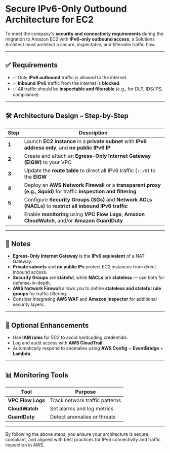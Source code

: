 # Secure IPv6-Only Outbound Architecture for EC2

To meet the company's **security and connectivity requirements** during the migration to Amazon EC2 with **IPv6-only outbound access**, a Solutions Architect must architect a secure, inspectable, and filterable traffic flow.

---

## ✅ Requirements

- ✅ Only **IPv6 outbound** traffic is allowed to the internet.
- ✅ **Inbound IPv6** traffic from the internet is **blocked**.
- ✅ All traffic should be **inspectable and filterable** (e.g., for DLP, IDS/IPS, compliance).

---

## 🛠️ Architecture Design – Step-by-Step

| Step | Description |
|------|-------------|
| **1** | Launch **EC2 instance** in a **private subnet** with **IPv6 address only**, and **no public IPv6 IP** |
| **2** | Create and attach an **Egress-Only Internet Gateway (EIGW)** to your VPC |
| **3** | Update the **route table** to direct all IPv6 traffic (`::/0`) to the **EIGW** |
| **4** | Deploy an **AWS Network Firewall** or a **transparent proxy (e.g., Squid)** for traffic **inspection and filtering** |
| **5** | Configure **Security Groups (SGs)** and **Network ACLs (NACLs)** to **restrict all inbound IPv6 traffic** |
| **6** | Enable **monitoring** using **VPC Flow Logs**, **Amazon CloudWatch**, and/or **Amazon GuardDuty** |

---

## 🔐 Notes

- **Egress-Only Internet Gateway** is the **IPv6 equivalent** of a NAT Gateway.
- **Private subnets** and **no public IPs** protect EC2 instances from direct inbound access.
- **Security Groups** are **stateful**, while **NACLs** are **stateless** — use both for defense-in-depth.
- **AWS Network Firewall** allows you to define **stateless and stateful rule groups** for traffic filtering.
- Consider integrating **AWS WAF** and **Amazon Inspector** for additional security layers.

---

## 🧭 Optional Enhancements

- Use **IAM roles** for EC2 to avoid hardcoding credentials.
- Log and audit access with **AWS CloudTrail**.
- Automatically respond to anomalies using **AWS Config** + **EventBridge** + **Lambda**.

---

## 📊 Monitoring Tools

| Tool              | Purpose                          |
|------------------|----------------------------------|
| **VPC Flow Logs** | Track network traffic patterns   |
| **CloudWatch**    | Set alarms and log metrics       |
| **GuardDuty**     | Detect anomalies or threats      |

---

By following the above steps, you ensure your architecture is secure, compliant, and aligned with best practices for IPv6 connectivity and traffic inspection in AWS.
